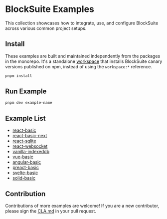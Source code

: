 # BlockSuite Examples

This collection showcases how to integrate, use, and configure BlockSuite across various common project setups.

## Install

These examples are built and maintained independently from the packages in the monorepo. It's a standalone [workspace](https://pnpm.io/workspaces) that installs BlockSuite canary versions published on npm, instead of using the `workspace:*` reference.

```sh
pnpm install
```

## Run Example

```sh
pnpm dev example-name
```

## Example List

- [react-basic](./react-basic/)
- [react-basic-next](./react-basic-next/)
- [react-sqlite](./react-sqlite/)
- [react-websocket](./react-websocket/)
- [vanilla-indexeddb](./vanilla-indexeddb/)
- [vue-basic](./vue-basic/)
- [angular-basic](./angular-basic/)
- [preact-basic](./preact-basic/)
- [svelte-basic](./svelte-basic/)
- [solid-basic](./solid-basic/)

## Contribution

Contributions of more examples are welcome! If you are a new contributor, please sign the [CLA.md](../.github/CLA.md) in your pull request.
